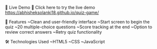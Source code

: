 🚀 Live Demo
🔗 Click here to try the live demo
https://abhisheksolanki18.github.io/quiz-game/

📂 Features
~Clean and user-friendly interface
~Start screen to begin the quiz
~20 multiple-choice questions
~Score tracking at the end
~Option to review correct answers
~Retry quiz functionality

🛠 Technologies Used
~HTML5
~CSS
~JavaScript
